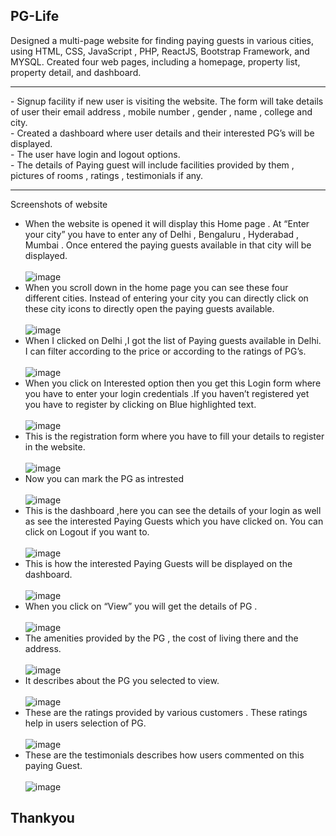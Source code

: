 ## PG-Life
Designed a multi-page website for finding paying guests in various cities, using HTML, CSS, JavaScript , PHP, ReactJS, Bootstrap Framework, and MYSQL. Created four web pages, including a homepage, property list, property detail, and dashboard.
<hr>
 - Signup facility if new user is visiting the website. The form will take details of user their email address , mobile number , gender , name , college and city.<br>
 - Created a dashboard where user details and their interested PG’s will be displayed.<br>
 - The user have login and logout options.<br>
 - The details of Paying guest will include facilities provided by them , pictures of rooms , ratings , testimonials if any.
<hr>

 Screenshots of website 

 - When the website is opened it will display this Home page . At  “Enter your city”  you have to enter any of Delhi , Bengaluru , Hyderabad , Mumbai . Once entered the paying guests available in that city will be displayed.<br><br>
![image](https://github.com/hema-sri4/PG-Life/assets/85050196/dbc32429-4c77-41d2-8bdb-554b2ab4d233)
 - When you scroll down in the home page you can see these four different cities. Instead of entering your city you can directly click on these city icons to directly open the paying guests available.<br><br>
 ![image](https://github.com/hema-sri4/PG-Life/assets/85050196/b6ce9fc5-aa68-4ade-9613-ba3e2cacece2)
  - When I clicked on Delhi ,I got the list of Paying guests available in Delhi. I can filter according to the price or according to the ratings of PG’s.<br><br>
 ![image](https://github.com/hema-sri4/PG-Life/assets/85050196/91e0da04-c9f1-469d-9327-22317372fd3d)
- When you click on Interested option then you get this Login form where you have to enter your login credentials .If you haven’t registered yet you have to register by clicking on Blue highlighted text.<br><br>
![image](https://github.com/hema-sri4/PG-Life/assets/85050196/fdeffaa7-f8de-43d0-81dc-725e8c18aafd)
- This is the registration form where you have to fill your details to register in the website. <br><br>
![image](https://github.com/hema-sri4/PG-Life/assets/85050196/0ab2a860-7111-41b0-afef-2262d6f54e23)
 - Now you can mark the PG as intrested <br><br>
![image](https://github.com/hema-sri4/PG-Life/assets/85050196/1ced4aad-d502-432d-b6d4-b9f0552e8ef0)
 - This is the dashboard ,here you can see the details of your login as well as see the interested Paying Guests which you have clicked on. You can click on Logout if you want to.<br><br>
![image](https://github.com/hema-sri4/PG-Life/assets/85050196/0a34646a-9645-40a4-9318-d3f0ffbab431)
 - This is how the interested Paying Guests will be displayed on the dashboard.<br><br>
![image](https://github.com/hema-sri4/PG-Life/assets/85050196/0996f108-a060-4323-b19a-c84606e27626)
 - When you click on “View”  you will get the details of PG .<br><br>
![image](https://github.com/hema-sri4/PG-Life/assets/85050196/405de595-f7b5-485a-919e-674ab49f6c79)
 - The amenities provided by the PG , the cost of living there and the address.<br><br>
![image](https://github.com/hema-sri4/PG-Life/assets/85050196/daf22232-330c-4b87-a9a5-5f5c9c133c6e)
 - It describes about the PG you selected to view.<br><br>
![image](https://github.com/hema-sri4/PG-Life/assets/85050196/bfc6ec48-24e4-44ea-86fa-7461831e3448)
 - These are the ratings provided by various customers . These ratings help in users selection of PG.<br><br>
![image](https://github.com/hema-sri4/PG-Life/assets/85050196/ffe6b5a7-a5e4-4e0c-aeca-b7c64006ae35)
 - These are the testimonials describes how users commented on this paying Guest.<br><br>
![image](https://github.com/hema-sri4/PG-Life/assets/85050196/c34b67d6-9df1-4cbe-9553-136558acd2da)

## Thankyou








